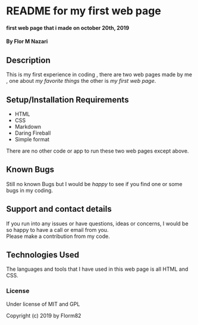 # README for my first web page

#### first web page that i made on october 20th, 2019

#### By Flor M Nazari

## Description

This is my first experience in coding , there are two web pages made by me , one about _my favorite things_ the other is _my first web page_.

## Setup/Installation Requirements

* HTML
* CSS
* Markdown
* Daring Fireball
* Simple format

There are no other code or app to run these two web pages except above.

## Known Bugs

Still no known Bugs but I would be *happy* to see if you find one or some bugs in my coding.

## Support and contact details

If you run into any issues or have questions, ideas or concerns, I would be so happy to have a call or email from you.  
Please make a contribution from my code.

## Technologies Used

The languages and tools that I have used in this web page is all HTML and CSS.

### License

Under license of MIT and GPL

Copyright (c) 2019 by Florm82
